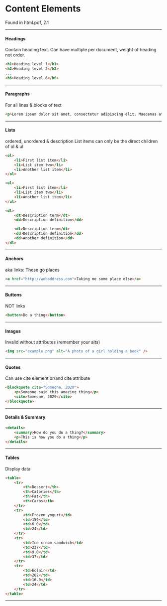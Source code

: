 # Content Elements

Found in html.pdf, 2.1

---

#### Headings

Contain heading text. Can have multiple per document, weight of heading not order.


```html
<h1>Heading level 1</h1>
<h2>Heading level 2</h2>
...
<h6>Heading level 6</h6>
```


---

#### Paragraphs

For all lines & blocks of text


```html
<p>Lorem ipsum dolor sit amet, consectetur adipiscing elit. Maecenas at justo egestas, imperdiet nulla vitae, ultrices ante.</p>

```


---

#### Lists

ordered, unordered & description
List items can only be the direct children of ol & ul


```html
<ol>
    <li>First list item</li>
    <li>List item two</li>
    <li>Another list item</li>
</ol>

<ul>
    <li>First list item</li>
    <li>List item two</li>
    <li>Another list item</li>
</ul>

<dl>
    <dt>Description term</dt>
    <dd>Description definition</dd>

    <dt>Description term</dt>
    <dd>Description definition</dd>
    <dd>Another definition</dd>
</dl>

```


---

#### Anchors

aka links: These go places


```html
<a href="http://webaddress.com">Taking me some place else</a>
```


---

#### Buttons

NOT links


```html
<button>Do a thing</button>
```


---

#### Images

Invalid without attributes (remember your alts)


```html
<img src="example.png" alt="A photo of a girl holding a book" />
```


---
#### Quotes

Can use cite element or/and cite attribute


```html
<blockquote cite="Someone, 2020">
    <p>Someone said this amazing thing</p>
    <cite>Someone, 2020</cite>
</blockquote>
```


---

#### Details & Summary



```html
<details>
    <summary>How do you do a thing?</summary>
    <p>This is how you do a thing</p>
</details>
```


---

#### Tables

Display data


```html
<table>
    <tr>
        <th>Dessert</th>
        <th>Calories</th>
        <th>Fat</th>
        <th>Carbs</th>
    </tr>
    <tr>
        <td>Frozen yogurt</td>
        <td>159</td>
        <td>6.0</td>
        <td>24</td>
    </tr>
    <tr>
        <td>Ice cream sandwich</td>
        <td>237</td>
        <td>9.0</td>
        <td>37</td>
    </tr>
    <tr>
        <td>Eclair</td>
        <td>262</td>
        <td>16.0</td>
        <td>24</td>
    </tr>
</table>
```


---

